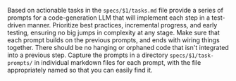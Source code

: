 Based on actionable tasks in the `specs/$1/tasks.md` file provide a series of prompts for a code-generation LLM that will implement each step in a test-driven manner. Prioritize best practices, incremental progress, and early testing, ensuring no big jumps in complexity at any stage. Make sure that each prompt builds on the previous prompts, and ends with wiring things together. There should be no hanging or orphaned code that isn't integrated into a previous step. Capture the prompts in a directory `specs/$1/task-prompts/` in individual markdown files for each prompt, with the file appropriately named so that you can easily find it.

